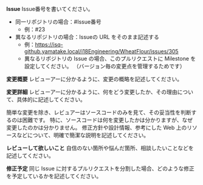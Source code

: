 **Issue**
Issue番号を書いてください。

- 同一リポジトリの場合：#Issue番号
  - 例：#23
- 異なるリポジトリの場合：Issueの URL をそのまま記述する
  - 例：https://isq-github.yamatake.local/i18Engineering/WheatFlour/issues/305
  - 異なるリポジトリの Issue の場合、このプルリクエストに Milestone を設定してください。
    （バージョン毎の変更点を管理するためです）

**変更概要**
レビューアーに分かるように、変更の概略を記述してください。

**変更詳細**
レビューアーに分かるように、何をどう変更したか、その理由について、具体的に記述してください。

簡単な変更を除き、レビュアーはソースコードのみを見て、その妥当性を判断するのは困難です。
特に、ソースコードは何を変更したかは分かりますが、なぜ変更したのかは分かりません。
修正方針や設計情報、参考にした Web 上のリソースなどについて、明確で簡潔な説明を記述してください。

**レビューして欲しいこと**
自信のない箇所や悩んだ箇所、相談したいことなどを記述してください。

**修正予定**
同じ Issue に対するプルリクエストを分割した場合、どのような修正を予定しているかを記述してください。
